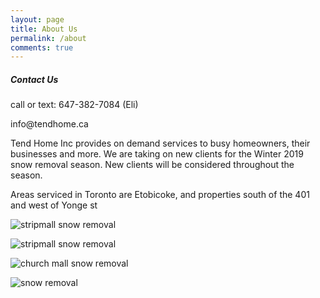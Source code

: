 ```yaml
---
layout: page
title: About Us
permalink: /about
comments: true
---
```

<div class="sticky-top sticky-top-80">
  <h5>
    Contact Us
  </h5>
  <p>
    call or text: 647-382-7084 (Eli)
  </p>
  <p>
    info@tendhome.ca
  </p>
  <div class="row justify-content-between">
    <div class="col-md-8 pr-5">
      <p>
        Tend Home Inc provides on demand services to busy homeowners, their businesses and more. We are taking on new clients for the Winter 2019 snow removal season. New clients will be considered throughout the season.
      </p>
      <p>
        Areas serviced in Toronto are Etobicoke, and properties south of the 401 and west of Yonge st
      </p>
      <p class="mb-5">
        <img class="shadow-lg" src="{{site.baseurl}}/assets/images/marlee1.jpg" alt="stripmall snow removal" />
      </p>
      <p class="mb-5">
        <img class="shadow-lg" src="{{site.baseurl}}/assets/images/marlee2.jpg" alt="stripmall snow removal" />
      </p>
      <p class="mb-5">
        <img class="shadow-lg" src="{{site.baseurl}}/assets/images/church.jpg" alt="church mall snow removal" />
      </p>
      <p class="mb-5">
        <img class="shadow-lg" src="{{site.baseurl}}/assets/images/snow.jpg" alt="snow removal" />
      </p>
    </div>
  </div>
</div>
